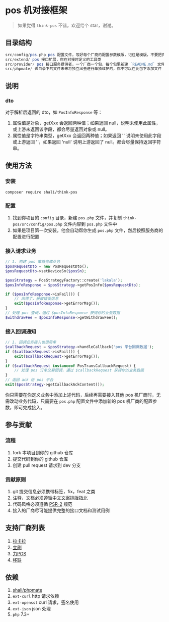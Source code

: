 # pos 机对接框架

> 如果觉得 `think-pos` 不错，欢迎给个 star，谢谢。

## 目录结构

```php
src/config/pos.php pos 配置文件，写好每个厂商的配置参数模版，记住是模版，不要把真实参数提交
src/extend/ pos 接口扩展，你在对接时定义的工具类
src/provider/ pos 接口服务提供者，一个厂商一个包，每个包里新建 `README.md` 文件，里面写厂商的接口文档
src/phpmate/ 该目录下的文件未来将独立出去进行单独维护的，你不可以在此包下添加文件
```

## 说明

### dto

对于解析后返回的 dto，如 `PosInfoResponse` 等：

1. 属性值是对象，getXxx 会返回两种值；如果返回 null，说明未使用此属性，或上游未返回该字段，都会尽量返回对象或 null。
2. 属性值是字符串类型，getXxx 会返回两种值；如果返回 '' 说明未使用此字段或上游返回 ''，如果返回 'null' 说明上游返回了 null。都会尽量保持返回字符串。

## 使用方法

### 安装

```shell
composer require shali/think-pos
```

### 配置

1. 找到你项目的 `config` 目录，新建 `pos.php` 文件，并复制 `think-pos/src/config/pos.php` 文件内容到 `pos.php` 文件中
2. 如果是项目第一次安装，他会自动帮你生成 `pos.php` 文件，然后按照服务商的配置进行配置

### 接入请求业务

```php
// 1. 构建 pos 策略完成业务
$posRequestDto = new PosRequestDto();
$posRequestDto->setDeviceSn($posSn);

$posStrategy = PosStrategyFactory::create('lakala');
$posInfoResponse = $posStrategy->getPosInfo($posRequestDto);

if ($posInfoResponse->isFail()) {
    // 出错了，获取错误信息
    exit($posInfoResponse->getErrorMsg());
}
// 处理 pos 查询，通过 $posInfoResponse 获得你的业务数据
$withdrawFee = $posInfoResponse->getWithdrawFee();
```

### 接入回调通知

```php
// 1. 回调业务接入也很简单
$callbackRequest = $posStrategy->handleCallback('pos 平台回调数据');
if ($callbackRequest->isFail()) {
    exit($callbackRequest->getErrorMsg());
}
if ($callbackRequest instanceof PosTransCallbackRequest) {
    // 处理 pos 订单交易回调，通过 $callbackRequest 获得你的业务数据
}
// 返回 ack 给 pos 平台
exit($posStrategy->getCallbackAckContent());
```

你只需要在你定义业务中添加上述代码，后续再需要接入其他 pos 机厂商时，无需改动业务代码，只需要在 `pos.php` 配置文件中添加新的
pos 机厂商的配置参数，即可完成接入。

## 参与贡献

### 流程

1. fork 本项目到你的 github 仓库
2. 提交代码到你的 github 仓库
3. 创建 pull request 请求到 dev 分支

### 贡献原则

1. git 提交信息必须携带标签，fix，feat 之类
2. 注释，文档必须遵循[中文文案排版指北](https://github.com/sparanoid/chinese-copywriting-guidelines/blob/master/README.zh-Hans.md)
3. 代码风格必须遵循 [PSR-2](https://www.php-fig.org/psr/psr-2/) 规范
4. 接入的厂商尽可能提供完整的接口文档和测试用例

## 支持厂商列表

1. [拉卡拉](https://github.com/shali/think-pos/tree/master/src/provider/lakala)
2. [立刷](https://github.com/shali/think-pos/tree/master/src/provider/jlpay)
3. [力POS](https://github.com/shali/think-pos/tree/master/src/provider/lipos)
4. [移联]()

## 依赖

1. [shali/phpmate](https://github.com/shali/phpmate)
2. `ext-curl` http 请求依赖
3. `ext-openssl` curl 请求，签名使用
4. `ext-json` json 处理
5. `php` 7.3+
